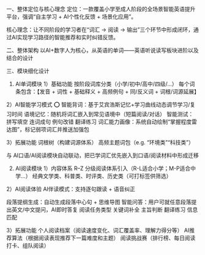 一、整体定位与核心理念
定位：一款覆盖小学至成人阶段的全场景智能英语提升平台，强调“自主学习 + AI个性化反馈 + 场景化应用”。

核心理念：让不同阶段的学习者在“词汇 → 阅读 → 输出”三个环节中形成闭环，通过AI实现学习路径的智能推荐和实时纠错反馈。

二、整体架构
以AI+数字人为核心，从英语的单词——英语听说读写板块进阶以及结合的设计


三、模块细化设计
1. AI单词模块
1）基础功能
按阶段词库分类（小学/初中/高中/四级/...）
每个词条包含：【发音 + 词性 + 基础释义 + 高频例句 + 同/反义词 + 词根/词源延展】


2）AI智能学习模式
⭕ 智能背词：基于艾宾浩斯记忆+学习曲线动态调节学习/复习时间
语境记忆：随机将词汇嵌入到常见语境中（短篇阅读/对话）
智能测试：
拼写填空
连词成句
例句改错
翻译练习
词汇能力画像：系统自动绘制“掌握程度雷达图”，标记弱项词汇并推送加强包

3）拓展功能
词根树（构建词源体系）
高频主题词包（e.g. “环境类”“科技类”）

与 AI口语/AI阅读模块自动联动，把已学词汇优先嵌入到口语/阅读材料中形成迁移

2. AI阅读模块
1）内容体系
R–Z 分级阅读体系引入（R-L适合小学；M-P适合中学...）
经典文学类、科普类、时评类、历史类（可打标签供筛选）


2）AI阅读体验
AI伴读模式：支持逐句跟读 + 语音纠正

段落提纲生成：自动生成段落中心句 + 思维导图
智能问答：用户可就任意段落提出英文/中文提问，AI即时答复
️阅读任务类型
关键词补全
主旨判断
翻译练习
信息匹配

3）拓展功能
个人阅读档案（阅读速度变化、词汇覆盖率、理解力得分等）
AI推荐算法（根据阅读表现推荐下一篇难度和主题）
阅读挑战赛（排行榜、每日阅读打卡、组队阅读）